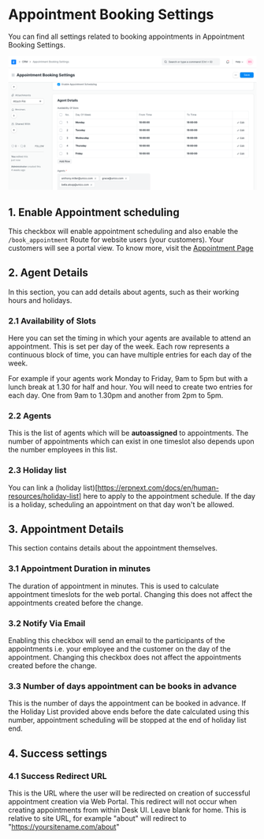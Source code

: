 
# Appointment Booking Settings


You can find all settings related to booking appointments in Appointment Booking Settings.


![Appointment Booking Settings](/files/appointment-booking-settings.png)


## 1. Enable Appointment scheduling


This checkbox will enable appointment scheduling and also enable the `/book_appointment` Route for website users (your customers). Your customers will see a portal view. To know more, visit the [Appointment Page](/docs/en/CRM/appointment)


## 2. Agent Details


In this section, you can add details about agents, such as their working hours and holidays.


### 2.1 Availability of Slots


Here you can set the timing in which your agents are available to attend an appointment. This is set per day of the week. Each row represents a continuous block of time, you can have multiple entries for each day of the week.


For example if your agents work Monday to Friday, 9am to 5pm but with a lunch break at 1.30 for half and hour. You will need to create two entries for each day. One from 9am to 1.30pm and another from 2pm to 5pm.


### 2.2 Agents


This is the list of agents which will be **autoassigned** to appointments. The number of appointments which can exist in one timeslot also depends upon the number employees in this list.


### 2.3 Holiday list


You can link a (holiday list)[https://erpnext.com/docs/en/human-resources/holiday-list] here to apply to the appointment schedule. If the day is a holiday, scheduling an appointment on that day won't be allowed.


## 3. Appointment Details


This section contains details about the appointment themselves.


### 3.1 Appointment Duration in minutes


The duration of appointment in minutes. This is used to calculate appointment timeslots for the web portal. Changing this does not affect the appointments created before the change.


### 3.2 Notify Via Email


Enabling this checkbox will send an email to the participants of the appointments i.e. your employee and the customer on the day of the appointment. Changing this checkbox does not affect the appointments created before the change.


### 3.3 Number of days appointment can be books in advance


This is the number of days the appointment can be booked in advance. If the Holiday List provided above ends before the date calculated using this number, appointment scheduling will be stopped at the end of holiday list end.


## 4. Success settings


### 4.1 Success Redirect URL


This is the URL where the user will be redirected on creation of successful appointment creation via Web Portal. This redirect will not occur when creating appointments from within Desk UI.
Leave blank for home. This is relative to site URL, for example "about" will redirect to "https://yoursitename.com/about"


